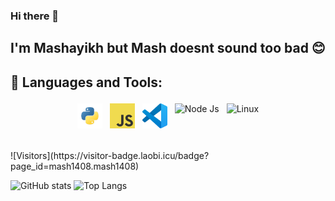 ### Hi there 👋
## I'm Mashayikh but Mash doesnt sound too bad 😊
## 🧰 Languages and Tools:
<p align="center">
<img src="https://raw.githubusercontent.com/github/explore/80688e429a7d4ef2fca1e82350fe8e3517d3494d/topics/python/python.png" alt="Python" height="40" style="vertical-align:top; margin:4px">
<img src="https://raw.githubusercontent.com/github/explore/80688e429a7d4ef2fca1e82350fe8e3517d3494d/topics/javascript/javascript.png" alt="Javascript" height="40" style="vertical-align:top; margin:4px">
<img src="https://raw.githubusercontent.com/github/explore/80688e429a7d4ef2fca1e82350fe8e3517d3494d/topics/visual-studio-code/visual-studio-code.png" alt="VS Code" height="40" style="vertical-align:top; margin:4px">
<img src="https://upload.wikimedia.org/wikipedia/commons/thumb/d/d9/Node.js_logo.svg/1200px-Node.js_logo.svg.png" alt="Node Js" height="40" style="vertical-align:top; margin:4px">
  <img src="https://encrypted-tbn0.gstatic.com/images?q=tbn:ANd9GcSiRwrb40qj4oWqhIgHBqY07zqLpLecwD1C_w&usqp=CAU" alt="Linux" height="40" style="vertical-align:top; margin:4px">
</p>
<br>
![Visitors](https://visitor-badge.laobi.icu/badge?page_id=mash1408.mash1408)

![GitHub stats](https://github-readme-stats.vercel.app/api?username=mash1408&show_icons=true&theme=nord)
![Top Langs](https://github-readme-stats.vercel.app/api/top-langs/?username=mash1408&theme=city_lights)
<!--
**mash1408/mash1408** is a ✨ _special_ ✨ repository because its `README.md` (this file) appears on your GitHub profile.

Here are some ideas to get you started:

- 🔭 I’m currently working on ...
- 🌱 I’m currently learning ...
- 👯 I’m looking to collaborate on ...
- 🤔 I’m looking for help with ...
- 💬 Ask me about ...
- 📫 How to reach me: ...
- 😄 Pronouns: ...
- ⚡ Fun fact: ...
-->
